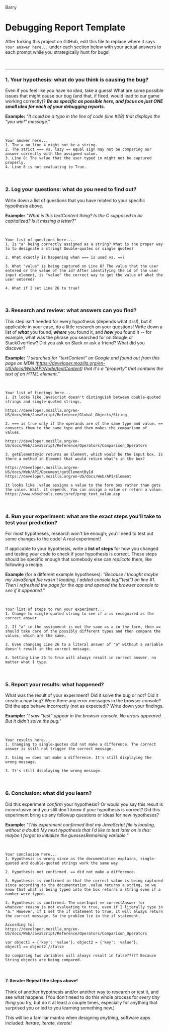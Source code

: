 Barry

# Debugging Report Template

After forking this project on GitHub, edit this file to replace where it says `Your answer here...` under each section below with your actual answers to each prompt while you strategically hunt for bugs!

<br/>
<hr/>

### 1. Your hypothesis: what do you think is causing the bug?

Even if you feel like you have *no idea*, take a guess! What are some possible issues that might cause our bug (and that, if fixed, would lead to our game working correctly)? ***Be as specific as possible here, and focus on just ONE small idea for each of your debugging reports.***

**Example:** *"It could be a typo in the line of code (line #28) that displays the "you win!" message."*

<br/>

```
Your answer here...
1. The a on line 4 might not be a string.
2. The strict === vs. lazy == equal sign may not be comparing our answer correctly with the assigned value.
3. Line 8: The value that the user typed in might not be captured properly.
4. Line 8 is not evaluating to True.

```


<br/>

### 2. Log your questions: what do you need to find out?

Write down a list of questions that you have related to your specific hypothesis above.

**Example:** *"What is this textContent thing? Is the C supposed to be capitalized? Is it missing a letter?"*


<br/>

```
Your list of questions here....
1. Is "a" being correctly assigned as a string? What is the proper way to to designate a string? Double-quotes or single quotes?

2. What exactly is happening when === is used vs. ==?

3. What "value" is being captured on Line 8? The value that the user entered or the value of the id? After identifying the id of the user input element, is "value" the correct way to get the value of what the user entered?

4. What if I set Line 26 to true?
```

<br/>

### 3. Research and review: what answers can you find?

This step isn't needed for every hypothesis (depends what it is!), but if applicable in your case, do a little research on your questions! Write down a list of ***what*** you found, ***where*** you found it, and ***how*** you found it -- for example, what was the phrase you searched for on Google or StackOverflow? Did you ask on Slack or ask a friend? What did you discover?

**Example:** *"I searched for "textContent" on Google and found out from this page on MDN (https://developer.mozilla.org/en-US/docs/Web/API/Node/textContent) that it's a "property" that contains the text of an HTML element."*

<br/>

```
Your list of findings here...
1. It looks like JavaScript doesn't distinguish between double-quoted strings and single-quoted strings.

https://developer.mozilla.org/en-US/docs/Web/JavaScript/Reference/Global_Objects/String

2. === is true only if the operands are of the same type and value. == converts them to the same type and then makes the comparison of values.

https://developer.mozilla.org/en-US/docs/Web/JavaScript/Reference/Operators/Comparison_Operators

3. getElementById returns an Element, which would be the input box. Is there a method in Element that would return what's in the box?

https://developer.mozilla.org/en-US/docs/Web/API/Document/getElementById
https://developer.mozilla.org/en-US/docs/Web/API/Element

It looks like .value assigns a value to the form box rather than gets the value. Wait, it depends. You can assign a value or return a value.
https://www.w3schools.com/jsref/prop_text_value.asp

```

<br/>


### 4. Run your experiment: what are the exact steps you'll take to test your prediction?

For most hypotheses, research won't be enough; you'll need to test out some changes to the code! A real experiment!

If applicable to your hypothesis, write a **list of steps** for how you changed and testing your code to check if your hypothesis is correct. These steps should be specific enough that somebody else can *replicate* them, like following a recipe.

**Example** (for a different example hypotheses): *"Because I thought maybe my JavaScript file wasn't loading, I added console.log("test") on line #1. Then I refreshed the page for the app and opened the browser console to see if it appeared."*

<br/>

```
Your list of steps to run your experiment...
1. Change to single-quoted string to see if a is recognized as the correct answer.

2. If "a" in the assignment is not the same as a in the form, then == should take care of the possibly different types and then compare the values, which are the same.

3. Even changing Line 26 to a literal answer of "a" without a variable doesn't result in the correct message.

4. Setting Line 26 to true will always result in correct answer, no matter what I type.
```

<br/>

### 5. Report your results: what happened?

What was the result of your experiment? Did it solve the bug or not? Did it create a *new* bug? Were there any error messages in the browser console? Did the app behave incorrectly (not as expected)? Write down your findings.

**Example:** *"I saw "test" appear in the browser console. No errors appeared. But it didn't solve the bug."*

<br/>

```
Your results here...
1. Changing to single-quotes did not make a difference. The correct answer is still not trigger the correct message.

2. Using == does not make a difference. It's still displaying the wrong message.

3. It's still displaying the wrong message.

```

<br/>

### 6. Conclusion: what did you learn?

Did this experiment *confirm* your hypothesis? Or would you say this result is inconclusive and you still don't know if your hypothesis is correct? Did this experiment bring up any followup questions or ideas for new hypotheses?

**Example:** *"This experiment confirmed that my JavaScript file is loading, without a doubt! My next hypothesis that I'd like to test later on is this: maybe I forgot to initialize the guessesRemaining variable."*

<br/>

```
Your conclusion here...
1. Hypothesis is wrong since as the documentation explains, single-quoted and double-quoted strings work the same way.

2. Hypothesis not confirmed. == did not make a difference.

3. Hypothesis is confirmed in that the correct value is being captured since according to the documentation .value returns a string, so we know that what is being typed into the box returns a string even if a number were typed.

4. Hypothesis is confirmed. The userInput == correctAnswer for whatever reason is not evaluating to true, even if I literally type in "a." However, if I set the if statement to true, it will always return the correct message. So the problem lie in the if statement.

According to:
https://developer.mozilla.org/en-US/docs/Web/JavaScript/Reference/Operators/Comparison_Operators

var object1 = {'key': 'value'}, object2 = {'key': 'value'}; 
object1 == object2 //false

So comparing two variables will always result in false????? Because String objects are being compared.
```

<br/>

#### 7. Iterate: Repeat the steps above!

Think of another hypothesis and/or another way to research or test it, and see what happens. (You don't need to do this whole process for *every tiny thing* you try, but do it at least a couple times, especially for anything that surprised you or led to you learning something new.)

This will be a familiar mantra when designing *anything*, software apps included: *Iterate, iterate, iterate!*
